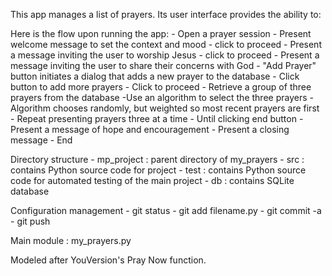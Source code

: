 This app manages a list of prayers. Its user interface provides the ability 
to:

Here is the flow upon running the app: 
    - Open a prayer session
        - Present welcome message to set the context and mood
            - click to proceed
        - Present a message inviting the user to worship Jesus
            - click to proceed
        - Present a message inviting the user to share their concerns
        with God
            - "Add Prayer" button initiates a dialog that adds a new prayer
            to the database 
            - Click button to add more prayers
            - Click to proceed
        - Retrieve a group of three prayers from the database
            -Use an algorithm to select the three prayers
                -Algorithm chooses randomly, but weighted so most recent
                prayers are first
            - Repeat presenting prayers three at a time
                - Until clicking end button
        - Present a message of hope and encouragement
        - Present a closing message
        - End

Directory structure
    - mp_project : parent directory of my_prayers
        - src : contains Python source code for project
        - test : contains Python source code for automated testing of the main project
        - db : contains SQLite database

Configuration management
    - git status 
    - git add filename.py
    - git commit -a
    - git push


Main module : my_prayers.py

		
Modeled after YouVersion's Pray Now function.